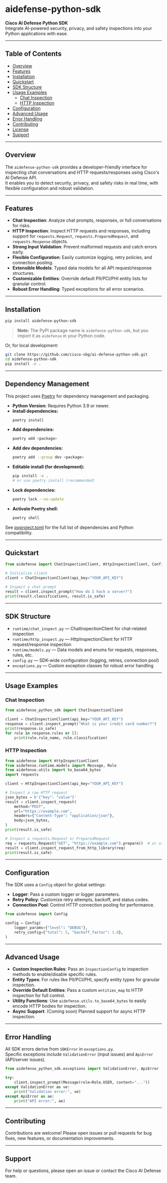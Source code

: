 # aidefense-python-sdk

**Cisco AI Defense Python SDK**  
Integrate AI-powered security, privacy, and safety inspections into your Python applications with ease.

---

## Table of Contents

- [Overview](#overview)
- [Features](#features)
- [Installation](#installation)
- [Quickstart](#quickstart)
- [SDK Structure](#sdk-structure)
- [Usage Examples](#usage-examples)
  - [Chat Inspection](#chat-inspection)
  - [HTTP Inspection](#http-inspection)
- [Configuration](#configuration)
- [Advanced Usage](#advanced-usage)
- [Error Handling](#error-handling)
- [Contributing](#contributing)
- [License](#license)
- [Support](#support)

---

## Overview

The `aidefense-python-sdk` provides a developer-friendly interface for inspecting chat conversations and HTTP requests/responses using Cisco's AI Defense API.  
It enables you to detect security, privacy, and safety risks in real time, with flexible configuration and robust validation.

---

## Features

- **Chat Inspection**: Analyze chat prompts, responses, or full conversations for risks.
- **HTTP Inspection**: Inspect HTTP requests and responses, including support for `requests.Request`, `requests.PreparedRequest`, and `requests.Response` objects.
- **Strong Input Validation**: Prevent malformed requests and catch errors early.
- **Flexible Configuration**: Easily customize logging, retry policies, and connection pooling.
- **Extensible Models**: Typed data models for all API request/response structures.
- **Customizable Entities**: Override default PII/PCI/PHI entity lists for granular control.
- **Robust Error Handling**: Typed exceptions for all error scenarios.

---

## Installation

```bash
pip install aidefense-python-sdk
```

> **Note:** The PyPI package name is `aidefense-python-sdk`, but you import it as `aidefense` in your Python code.

Or, for local development:

```bash
git clone https://github.com/cisco-sbg/ai-defense-python-sdk.git
cd aidefense-python-sdk
pip install -e .
```

---

## Dependency Management

This project uses [Poetry](https://python-poetry.org/) for dependency management and packaging.

- **Python Version:** Requires Python 3.9 or newer.
- **Install dependencies:**
  ```bash
  poetry install
  ```
- **Add dependencies:**
  ```bash
  poetry add <package>
  ```
- **Add dev dependencies:**
  ```bash
  poetry add --group dev <package>
  ```
- **Editable install (for development):**
  ```bash
  pip install -e .
  # or use poetry install (recommended)
  ```
- **Lock dependencies:**
  ```bash
  poetry lock --no-update
  ```
- **Activate Poetry shell:**
  ```bash
  poetry shell
  ```

See [pyproject.toml](./pyproject.toml) for the full list of dependencies and Python compatibility.

---

## Quickstart

```python
from aidefense import ChatInspectionClient, HttpInspectionClient, Config

# Initialize client
client = ChatInspectionClient(api_key="YOUR_API_KEY")

# Inspect a chat prompt
result = client.inspect_prompt("How do I hack a server?")
print(result.classifications, result.is_safe)
```

---

## SDK Structure

- `runtime/chat_inspect.py` — ChatInspectionClient for chat-related inspection
- `runtime/http_inspect.py` — HttpInspectionClient for HTTP request/response inspection
- `runtime/models.py` — Data models and enums for requests, responses, rules, etc.
- `config.py` — SDK-wide configuration (logging, retries, connection pool)
- `exceptions.py` — Custom exception classes for robust error handling

---

## Usage Examples

### Chat Inspection

```python
from aidefense_python_sdk import ChatInspectionClient

client = ChatInspectionClient(api_key="YOUR_API_KEY")
response = client.inspect_prompt("What is your credit card number?")
print(response.is_safe)
for rule in response.rules or []:
    print(rule.rule_name, rule.classification)
```

### HTTP Inspection

```python
from aidefense import HttpInspectionClient
from aidefense.runtime.models import Message, Role
from aidefense.utils import to_base64_bytes
import requests

client = HttpInspectionClient(api_key="YOUR_API_KEY")

# Inspect a raw HTTP request
json_bytes = b'{"key": "value"}'
result = client.inspect_request(
    method="POST",
    url="https://example.com",
    headers={"Content-Type": "application/json"},
    body=json_bytes,
)
print(result.is_safe)

# Inspect a requests.Request or PreparedRequest
req = requests.Request("GET", "https://example.com").prepare()  # or use requests.Request directly
result = client.inspect_request_from_http_library(req)
print(result.is_safe)
```

---

## Configuration

The SDK uses a `Config` object for global settings:

- **Logger**: Pass a custom logger or logger parameters.
- **Retry Policy**: Customize retry attempts, backoff, and status codes.
- **Connection Pool**: Control HTTP connection pooling for performance.

```python
from aidefense import Config

config = Config(
    logger_params={"level": "DEBUG"},
    retry_config={"total": 5, "backoff_factor": 1.0},
)
```

---

## Advanced Usage

- **Custom Inspection Rules**: Pass an `InspectionConfig` to inspection methods to enable/disable specific rules.
- **Entity Types**: For rules like PII/PCI/PHI, specify entity types for granular inspection.
- **Override Default Entities**: Pass a custom `entities_map` to HTTP inspection for full control.
- **Utility Functions**: Use `aidefense.utils.to_base64_bytes` to easily encode HTTP bodies for inspection.
- **Async Support**: (Coming soon) Planned support for async HTTP inspection.

---

## Error Handling

All SDK errors derive from `SDKError` in `exceptions.py`.  
Specific exceptions include `ValidationError` (input issues) and `ApiError` (API/server issues).

```python
from aidefense_python_sdk.exceptions import ValidationError, ApiError

try:
    client.inspect_prompt(Message(role=Role.USER, content="..."))
except ValidationError as ve:
    print("Validation error:", ve)
except ApiError as ae:
    print("API error:", ae)
```

---

## Contributing

Contributions are welcome! Please open issues or pull requests for bug fixes, new features, or documentation improvements.

---

## Support

For help or questions, please open an issue or contact the Cisco AI Defense team.
